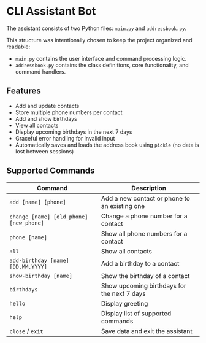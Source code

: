 # CLI Assistant Bot

The assistant consists of two Python files: `main.py` and `addressbook.py`.

This structure was intentionally chosen to keep the project organized and readable:

- `main.py` contains the user interface and command processing logic.
- `addressbook.py` contains the class definitions, core functionality, and command handlers.

## Features

- Add and update contacts
- Store multiple phone numbers per contact
- Add and show birthdays
- View all contacts
- Display upcoming birthdays in the next 7 days
- Graceful error handling for invalid input
- Automatically saves and loads the address book using `pickle` (no data is lost between sessions)

## Supported Commands

| Command                                  | Description                                   |
|------------------------------------------|-----------------------------------------------|
| `add [name] [phone]`                     | Add a new contact or phone to an existing one |
| `change [name] [old_phone] [new_phone]`  | Change a phone number for a contact           |
| `phone [name]`                           | Show all phone numbers for a contact          |
| `all`                                    | Show all contacts                             |
| `add-birthday [name] [DD.MM.YYYY]`       | Add a birthday to a contact                   |
| `show-birthday [name]`                   | Show the birthday of a contact                |
| `birthdays`                              | Show upcoming birthdays for the next 7 days   |
| `hello`                                  | Display greeting                              |
| `help`                                   | Display list of supported commands            |
| `close` / `exit`                         | Save data and exit the assistant              |
